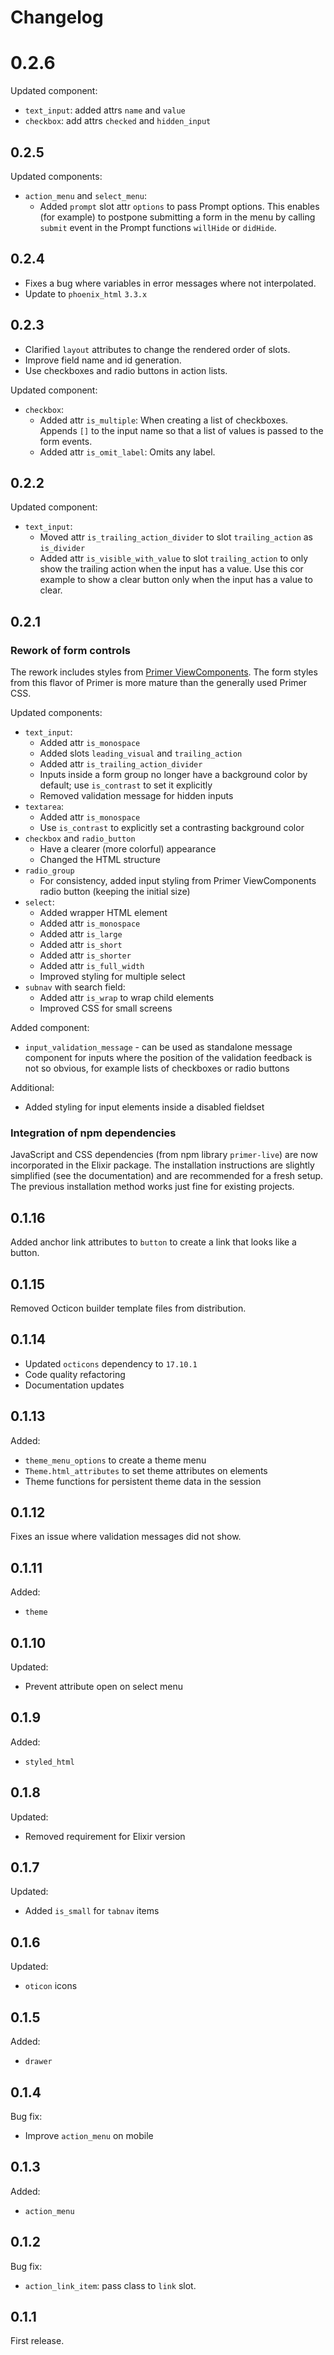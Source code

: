# Changelog


# 0.2.6

Updated component:
- `text_input`: added attrs `name` and `value`
- `checkbox`: add attrs `checked` and `hidden_input`

## 0.2.5

Updated components:
- `action_menu` and `select_menu`: 
  - Added `prompt` slot attr `options` to pass Prompt options. This enables (for example) to postpone submitting a form in the menu by calling `submit` event in the Prompt functions `willHide` or `didHide`.


## 0.2.4

- Fixes a bug where variables in error messages where not interpolated.
- Update to `phoenix_html` `3.3.x`

## 0.2.3

- Clarified `layout` attributes to change the rendered order of slots.
- Improve field name and id generation.
- Use checkboxes and radio buttons in action lists.

Updated component:
- `checkbox`:
  - Added attr `is_multiple`: When creating a list of checkboxes. Appends `[]` to the input name so that a list of values is passed to the form events.
  - Added attr `is_omit_label`: Omits any label.

## 0.2.2

Updated component:
- `text_input`:
  - Moved attr `is_trailing_action_divider` to slot `trailing_action` as `is_divider`
  - Added attr `is_visible_with_value` to slot `trailing_action` to only show the trailing action when the input has a value. Use this cor example to show a clear button only when the input has a value to clear.

## 0.2.1

### Rework of form controls

The rework includes styles from [Primer ViewComponents](https://primer.style/view-components/). The form styles from this flavor of Primer is more mature than the generally used Primer CSS.

Updated components:
- `text_input`:
  - Added attr `is_monospace`
  - Added slots `leading_visual` and `trailing_action`
  - Added attr `is_trailing_action_divider`
  - Inputs inside a form group no longer have a background color by default; use `is_contrast` to set it explicitly
  - Removed validation message for hidden inputs
- `textarea`:
  - Added attr `is_monospace`
  - Use `is_contrast` to explicitly set a contrasting background color
- `checkbox` and `radio_button`
  - Have a clearer (more colorful) appearance
  - Changed the HTML structure
- `radio_group`
  - For consistency, added input styling from Primer ViewComponents radio button (keeping the initial size)
- `select`:
  - Added wrapper HTML element
  - Added attr `is_monospace`
  - Added attr `is_large`
  - Added attr `is_short`
  - Added attr `is_shorter`
  - Added attr `is_full_width`
  - Improved styling for multiple select
- `subnav` with search field:
  - Added attr `is_wrap` to wrap child elements
  - Improved CSS for small screens

Added component:
- `input_validation_message` - can be used as standalone message component for inputs where the position of the validation feedback is not so obvious, for example lists of checkboxes or radio buttons

Additional:
- Added styling for input elements inside a disabled fieldset

### Integration of npm dependencies

JavaScript and CSS dependencies (from npm library `primer-live`) are now incorporated in the Elixir package. The installation instructions are slightly simplified (see the documentation) and are recommended for a fresh setup. The previous installation method works just fine for existing projects.

## 0.1.16

Added anchor link attributes to `button` to create a link that looks like a button.

## 0.1.15

Removed Octicon builder template files from distribution.

## 0.1.14

- Updated `octicons` dependency to `17.10.1`
- Code quality refactoring
- Documentation updates

## 0.1.13

Added:
- `theme_menu_options` to create a theme menu
- `Theme.html_attributes` to set theme attributes on elements
- Theme functions for persistent theme data in the session

## 0.1.12

Fixes an issue where validation messages did not show.

## 0.1.11

Added:
- `theme`

## 0.1.10

Updated:
- Prevent attribute open on select menu

## 0.1.9

Added:
- `styled_html`

## 0.1.8

Updated:
- Removed requirement for Elixir version

## 0.1.7

Updated:
- Added `is_small` for `tabnav` items

## 0.1.6

Updated:
- `oticon` icons

## 0.1.5

Added:
- `drawer`

## 0.1.4

Bug fix:
- Improve `action_menu` on mobile

## 0.1.3

Added:
- `action_menu`

## 0.1.2

Bug fix:
- `action_link_item`: pass class to `link` slot.

## 0.1.1

First release.
